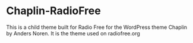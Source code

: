 # Chaplin-RadioFree
This is a child theme built for Radio Free for the WordPress theme Chaplin by Anders Noren.  It is the theme used on radiofree.org
